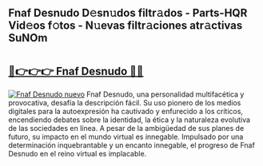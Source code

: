 ## Fnaf Desnudo D𝚎sn𝚞dos filtr𝚊dos - Parts-HQR Vid𝚎os f𝚘tos - N𝚞evas filtr𝚊ciones atr𝚊ctivas SuNOm

# <h2><a href="http://mb6z12y.tromn.icu/?c=Fnaf+Desnudo">🔗👉👉👉 Fnaf Desnudo 🔗🔗</a></h2>

[![Fnaf Desnudo nuevo](https://i.imgur.com/pEAQMta.gif)](http://mb6z12y.tromn.icu/?c=Fnaf+Desnudo)
Fnaf Desnudo, una personalidad multifacética y provocativa, desafía la descripción fácil. Su uso pionero de los medios digitales para la autoexpresión ha cautivado y enfurecido a los críticos, encendiendo debates sobre la identidad, la ética y la naturaleza evolutiva de las sociedades en línea. A pesar de la ambigüedad de sus planes de futuro, su impacto en el mundo virtual es innegable. Impulsado por una determinación inquebrantable y un encanto innegable, el progreso de Fnaf Desnudo en el reino virtual es implacable.
